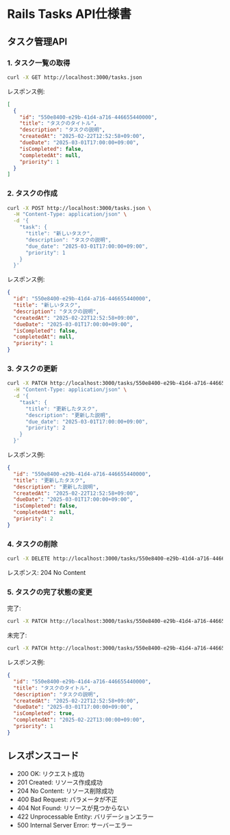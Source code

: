 # Rails Tasks API仕様書

## タスク管理API

### 1. タスク一覧の取得

```bash
curl -X GET http://localhost:3000/tasks.json
```

レスポンス例:
```json
[
  {
    "id": "550e8400-e29b-41d4-a716-446655440000",
    "title": "タスクのタイトル",
    "description": "タスクの説明",
    "createdAt": "2025-02-22T12:52:58+09:00",
    "dueDate": "2025-03-01T17:00:00+09:00",
    "isCompleted": false,
    "completedAt": null,
    "priority": 1
  }
]
```

### 2. タスクの作成

```bash
curl -X POST http://localhost:3000/tasks.json \
  -H "Content-Type: application/json" \
  -d '{
    "task": {
      "title": "新しいタスク",
      "description": "タスクの説明",
      "due_date": "2025-03-01T17:00:00+09:00",
      "priority": 1
    }
  }'
```

レスポンス例:
```json
{
  "id": "550e8400-e29b-41d4-a716-446655440000",
  "title": "新しいタスク",
  "description": "タスクの説明",
  "createdAt": "2025-02-22T12:52:58+09:00",
  "dueDate": "2025-03-01T17:00:00+09:00",
  "isCompleted": false,
  "completedAt": null,
  "priority": 1
}
```

### 3. タスクの更新

```bash
curl -X PATCH http://localhost:3000/tasks/550e8400-e29b-41d4-a716-446655440000.json \
  -H "Content-Type: application/json" \
  -d '{
    "task": {
      "title": "更新したタスク",
      "description": "更新した説明",
      "due_date": "2025-03-01T17:00:00+09:00",
      "priority": 2
    }
  }'
```

レスポンス例:
```json
{
  "id": "550e8400-e29b-41d4-a716-446655440000",
  "title": "更新したタスク",
  "description": "更新した説明",
  "createdAt": "2025-02-22T12:52:58+09:00",
  "dueDate": "2025-03-01T17:00:00+09:00",
  "isCompleted": false,
  "completedAt": null,
  "priority": 2
}
```

### 4. タスクの削除

```bash
curl -X DELETE http://localhost:3000/tasks/550e8400-e29b-41d4-a716-446655440000.json
```

レスポンス: 204 No Content

### 5. タスクの完了状態の変更

完了:
```bash
curl -X PATCH http://localhost:3000/tasks/550e8400-e29b-41d4-a716-446655440000/complete.json
```

未完了:
```bash
curl -X PATCH http://localhost:3000/tasks/550e8400-e29b-41d4-a716-446655440000/uncomplete.json
```

レスポンス例:
```json
{
  "id": "550e8400-e29b-41d4-a716-446655440000",
  "title": "タスクのタイトル",
  "description": "タスクの説明",
  "createdAt": "2025-02-22T12:52:58+09:00",
  "dueDate": "2025-03-01T17:00:00+09:00",
  "isCompleted": true,
  "completedAt": "2025-02-22T13:00:00+09:00",
  "priority": 1
}
```

## レスポンスコード

- 200 OK: リクエスト成功
- 201 Created: リソース作成成功
- 204 No Content: リソース削除成功
- 400 Bad Request: パラメータが不正
- 404 Not Found: リソースが見つからない
- 422 Unprocessable Entity: バリデーションエラー
- 500 Internal Server Error: サーバーエラー